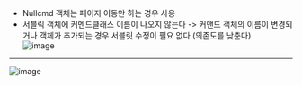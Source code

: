 * Nullcmd 객체는 페이지 이동만 하는 경우 사용
* 서블릭 객체에 커멘드클래스 이름이 나오지 않는다 -> 커맨드 객체의 이름이 변경되거나 객체가 추가되는 경우 서블릿 수정이 필요 없다 (의존도를 낮춘다)  
![image](https://user-images.githubusercontent.com/102463200/183423291-8ef170a2-be7e-4ee5-a4e8-96b13da5c906.png)
-----------
![image](https://user-images.githubusercontent.com/102463200/183423344-9a372b65-d0d3-4ae2-834f-20e1bb193ae2.png)
